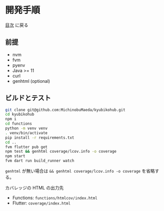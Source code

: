 # 開発手順

[目次](index.md) に戻る

## 前提

- nvm
- fvm
- pyenv
- Java >= 11
- curl
- genhtml (optional)

## ビルドとテスト

```bash
git clone git@github.com:MichinobuMaeda/kyubikohub.git
cd kyubikohub
npm i
cd functions
python -m venv venv
. venv/bin/activate
pip install -r requirements.txt
cd ..
fvm flutter pub get
npm test && genhtml coverage/lcov.info -o coverage
npm start
fvm dart run build_runner watch
```

`genhtml` が無い場合は `&& genhtml coverage/lcov.info -o coverage` を省略する。

カバレッジの HTML の出力先

- Functions: `functions/htmlcov/index.html`
- Flutter: `coverage/index.html`
